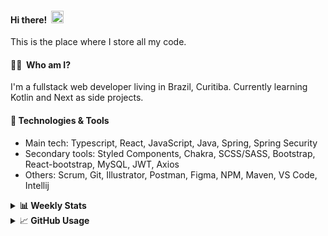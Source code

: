 #### Hi there!&nbsp;&nbsp;<img src="https://media.giphy.com/media/hvRJCLFzcasrR4ia7z/giphy.gif" width="20px">
This is the place where I store all my code.

#### 👨‍💻 &nbsp;Who am I?
I'm a fullstack web developer living in Brazil, Curitiba. Currently learning Kotlin and Next as side projects.

#### 🔧&nbsp;Technologies & Tools
- Main tech: Typescript, React, JavaScript, Java, Spring, Spring Security </br>
- Secondary tools: Styled Components, Chakra, SCSS/SASS, Bootstrap, React-bootstrap, MySQL, JWT, Axios </br>
- Others: Scrum, Git, Illustrator, Postman, Figma, NPM, Maven, VS Code, Intellij </br> 


<details>
  <summary><b> 📊&nbsp;Weekly Stats</b></summary>
<!--START_SECTION:waka-->

```text
TypeScript   12 hrs 25 mins  █████████████████████░░░░   84.19 %
JavaScript   1 hr 27 mins    ██▒░░░░░░░░░░░░░░░░░░░░░░   09.87 %
JSON         34 mins         █░░░░░░░░░░░░░░░░░░░░░░░░   03.84 %
Kotlin       8 mins          ▒░░░░░░░░░░░░░░░░░░░░░░░░   01.01 %
CSS          3 mins          ░░░░░░░░░░░░░░░░░░░░░░░░░   00.41 %
Bash         3 mins          ░░░░░░░░░░░░░░░░░░░░░░░░░   00.38 %
```

<!--END_SECTION:waka-->
</details>

<details>
  <summary>&#x1f4c8;<b> GitHub Usage</b></summary>
  
[![Top Langs](https://github-readme-stats.vercel.app/api/top-langs/?username=gxlpes&&langs_count=9&layout=compact)](https://github.com/anuraghazra/github-readme-stats)

</details>
